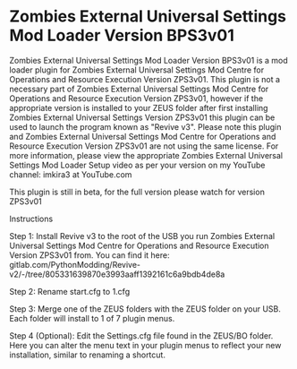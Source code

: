 # Zombies External Universal Settings Mod Loader Version BPS3v01
Zombies External Universal Settings Mod Loader Version BPS3v01 is a mod loader plugin for Zombies External Universal Settings Mod Centre for Operations and Resource Execution Version ZPS3v01. This plugin is not a necessary part of Zombies External Universal Settings Mod Centre for Operations and Resource Execution Version ZPS3v01, however if the appropriate version is installed to your ZEUS folder after first installing Zombies External Universal Settings Version ZPS3v01 this plugin can be used to launch the program known as "Revive v3". Please note this plugin and Zombies External Universal Settings Mod Centre for Operations and Resource Execution Version ZPS3v01 are not using the same license. For more information, please view the appropriate Zombies External Universal Settings Mod Loader Setup video as per your version on my YouTube channel: imkira3 at YouTube.com

This plugin is still in beta, for the full version please watch for version ZPS3v01

Instructions

Step 1: Install Revive v3 to the root of the USB you run Zombies External Universal Settings Mod Centre for Operations and Resource Execution Version ZPS3v01 from. You can find it here: gitlab.com/PythonModding/Revive-v2/-/tree/805331639870e3993aaff1392161c6a9bdb4de8a

Step 2: Rename start.cfg to 1.cfg

Step 3: Merge one of the ZEUS folders with the ZEUS folder on your USB. Each folder will install to 1 of 7 plugin menus.

Step 4 (Optional): Edit the Settings.cfg file found in the ZEUS/BO folder. Here you can alter the menu text in your plugin menus to reflect your new installation, similar to renaming a shortcut.
